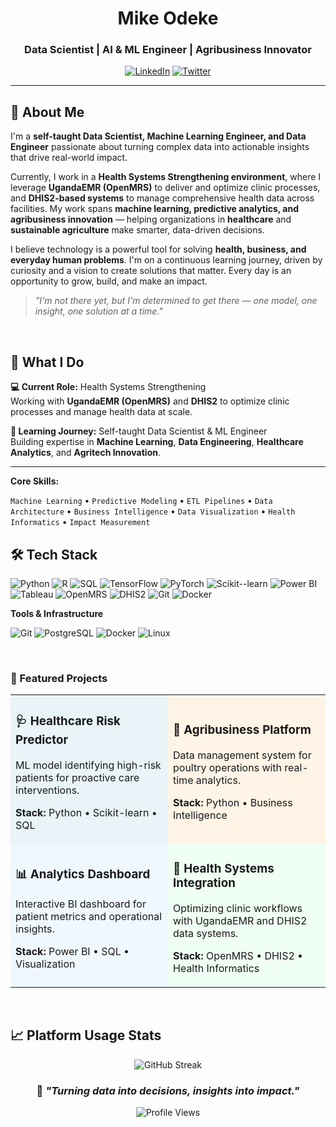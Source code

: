 <div align="center">

# Mike Odeke

### Data Scientist | AI & ML Engineer | Agribusiness Innovator

[![LinkedIn](https://img.shields.io/badge/-LinkedIn-0A66C2?style=flat-square&logo=linkedin&logoColor=white)](https://linkedin.com/in/modeke)
[![Twitter](https://img.shields.io/badge/-Twitter-1DA1F2?style=flat-square&logo=twitter&logoColor=white)](https://x.com/MikeOdeke)


</div>

---

## 👤 About Me

I'm a **self-taught Data Scientist, Machine Learning Engineer, and Data Engineer** passionate about turning complex data into actionable insights that drive real-world impact.

Currently, I work in a **Health Systems Strengthening environment**, where I leverage **UgandaEMR (OpenMRS)** to deliver and optimize clinic processes, and **DHIS2-based systems** to manage comprehensive health data across facilities. My work spans **machine learning, predictive analytics, and agribusiness innovation** — helping organizations in **healthcare** and **sustainable agriculture** make smarter, data-driven decisions.

I believe technology is a powerful tool for solving **health, business, and everyday human problems**. I'm on a continuous learning journey, driven by curiosity and a vision to create solutions that matter. Every day is an opportunity to grow, build, and make an impact.

> *"I'm not there yet, but I'm determined to get there — one model, one insight, one solution at a time."*

<br>

## 🎯 What I Do

**💻 Current Role:** Health Systems Strengthening  
Working with **UgandaEMR (OpenMRS)** and **DHIS2** to optimize clinic processes and manage health data at scale.

**🌱 Learning Journey:** Self-taught Data Scientist & ML Engineer  
Building expertise in **Machine Learning**, **Data Engineering**, **Healthcare Analytics**, and **Agritech Innovation**.

---

**Core Skills:**  

`Machine Learning` • `Predictive Modeling` • `ETL Pipelines` • `Data Architecture` • `Business Intelligence` • `Data Visualization` • `Health Informatics` • `Impact Measurement`
<br>

## 🛠️ Tech Stack

![Python](https://img.shields.io/badge/-Python-3776AB?style=flat-square&logo=python&logoColor=white)
![R](https://img.shields.io/badge/-R-276DC3?style=flat-square&logo=r&logoColor=white)
![SQL](https://img.shields.io/badge/-SQL-4479A1?style=flat-square&logo=postgresql&logoColor=white)
![TensorFlow](https://img.shields.io/badge/-TensorFlow-FF6F00?style=flat-square&logo=tensorflow&logoColor=white)
![PyTorch](https://img.shields.io/badge/-PyTorch-EE4C2C?style=flat-square&logo=pytorch&logoColor=white)
![Scikit--learn](https://img.shields.io/badge/-Scikit--learn-F7931E?style=flat-square&logo=scikit-learn&logoColor=white)
![Power BI](https://img.shields.io/badge/-Power%20BI-F2C811?style=flat-square&logo=power-bi&logoColor=black)
![Tableau](https://img.shields.io/badge/-Tableau-E97627?style=flat-square&logo=tableau&logoColor=white)
![OpenMRS](https://img.shields.io/badge/-OpenMRS-00463F?style=flat-square&logoColor=white)
![DHIS2](https://img.shields.io/badge/-DHIS2-0080FF?style=flat-square&logoColor=white)
![Git](https://img.shields.io/badge/-Git-F05032?style=flat-square&logo=git&logoColor=white)
![Docker](https://img.shields.io/badge/-Docker-2496ED?style=flat-square&logo=docker&logoColor=white)

**Tools & Infrastructure**

![Git](https://img.shields.io/badge/-Git-F05032?style=flat-square&logo=git&logoColor=white)
![PostgreSQL](https://img.shields.io/badge/-PostgreSQL-336791?style=flat-square&logo=postgresql&logoColor=white)
![Docker](https://img.shields.io/badge/-Docker-2496ED?style=flat-square&logo=docker&logoColor=white)
![Linux](https://img.shields.io/badge/-Linux-FCC624?style=flat-square&logo=linux&logoColor=black)

<br>

### 💼 Featured Projects

<table>
<tr>
<td width="50%" bgcolor="#E8F4F8">

### 🩺 Healthcare Risk Predictor
ML model identifying high-risk patients for proactive care interventions.

**Stack:** Python • Scikit-learn • SQL

</td>
<td width="50%" bgcolor="#FFF4E6">

### 🌾 Agribusiness Platform
Data management system for poultry operations with real-time analytics.

**Stack:** Python • Business Intelligence

</td>
</tr>
<tr>
<td width="50%" bgcolor="#F0F8FF">

### 📊 Analytics Dashboard
Interactive BI dashboard for patient metrics and operational insights.

**Stack:** Power BI • SQL • Visualization

</td>
<td width="50%" bgcolor="#F0FFF4">

### 🏥 Health Systems Integration
Optimizing clinic workflows with UgandaEMR and DHIS2 data systems.

**Stack:** OpenMRS • DHIS2 • Health Informatics

</td>
</tr>
</table>

<br>

## 📈 Platform Usage Stats

<div align="center">

![GitHub Streak](https://github-readme-streak-stats.herokuapp.com/?user=modeke&theme=tokyonight&hide_border=true)

</div>

<div align="center">

### 💬 *"Turning data into decisions, insights into impact."*


![Profile Views](https://komarev.com/ghpvc/?username=modeke&color=blueviolet&style=flat-square&label=Profile+Views)


</div>